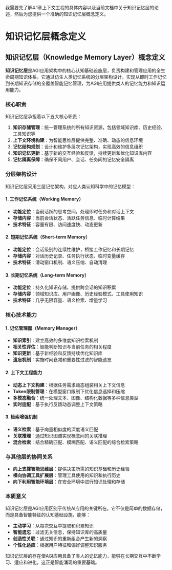 我需要先了解4.1章上下文工程的具体内容以及当前文档中关于知识记忆层的论述，然后为您提供一个准确的知识记忆层概念定义。

# 知识记忆层概念定义

## 知识记忆层（Knowledge Memory Layer）概念定义

**知识记忆层**是AGI应用架构中的核心认知基础设施层，负责构建和管理应用的全生命周期知识体系。它通过仿生人类记忆系统的分层架构设计，实现从即时工作记忆到长期知识存储的全覆盖智能记忆管理，为AGI应用提供类人的记忆能力和知识运用能力。

### 核心职责

知识记忆层承担着以下五大核心职责：

1. **知识存储管理**：统一管理系统的所有知识资源，包括领域知识库、历史经验、工具知识等
2. **上下文环境构建**：为智能思维层提供完整、准确、动态的信息环境
3. **记忆结构规划**：设计和维护多层次记忆架构，实现高效的信息组织
4. **知识记忆更新**：基于新的交互经验和反馈，持续更新和优化知识库内容
5. **记忆隔离保障**：确保不同用户、会话、任务间的记忆安全隔离

### 分层架构设计

知识记忆层采用三层记忆架构，对应人类认知科学中的记忆模型：

#### 1. 工作记忆系统（Working Memory）
- **功能定位**：当前活跃的思考空间，处理即时任务和对话上下文
- **存储内容**：当前会话状态、活跃任务信息、临时计算结果
- **技术特征**：容量有限、访问速度快、动态更新

#### 2. 短期记忆系统（Short-term Memory） 
- **功能定位**：会话级别的连续性维护，桥接工作记忆和长期记忆
- **存储内容**：对话历史记录、任务执行状态、临时变量缓存
- **技术特征**：滑动窗口机制、语义压缩、自动清理

#### 3. 长期记忆系统（Long-term Memory）
- **功能定位**：持久化知识存储，提供跨会话的知识积累
- **存储内容**：领域知识库、用户画像、历史经验模式、工具使用知识
- **技术特征**：几乎无限容量、语义检索、增量学习

### 核心技术能力

#### 1. 记忆管理器（Memory Manager）
- **知识索引**：建立高效的多维度知识检索机制
- **相关性评估**：智能判断知识与当前任务的相关程度
- **知识更新**：基于新经验和反馈持续优化知识库
- **遗忘机制**：实施时间衰减和重要性过滤的智能遗忘

#### 2. 上下文工程能力
- **动态上下文构建**：根据任务需求动态组装相关上下文信息
- **Token限制管理**：在模型窗口限制下优化信息选择和压缩
- **多模态融合**：统一处理文本、图像、结构化数据等多种信息类型
- **实时适配**：基于执行反馈动态调整上下文策略

#### 3. 检索增强机制
- **语义检索**：基于向量相似度的深度语义匹配
- **关联推理**：通过知识图谱实现概念间的关联推理
- **混合检索**：结合精确匹配、模糊匹配、语义匹配的综合检索策略

### 与其他层的协同关系

- **向上支撑智能思维层**：提供决策所需的知识基础和历史经验
- **横向协调工具扩展层**：管理工具使用的知识和执行历史
- **向下利用智能环境层**：在安全环境中进行知识处理和存储

### 本质意义

知识记忆层是AGI应用区别于传统AI应用的关键所在。它不仅是简单的数据存储，而是具备智能特征的认知基础设施，能够：

- **主动学习**：从每次交互中提取和积累知识
- **智能遗忘**：过滤无关信息，保持知识库的高质量
- **创造性关联**：通过知识的重新组合产生新的洞察
- **个性化适应**：根据用户特征和偏好调整知识服务

知识记忆层的存在使AGI应用具备了类人的记忆能力，能够在长期交互中不断学习、适应和进化，这正是智能涌现的重要基础。